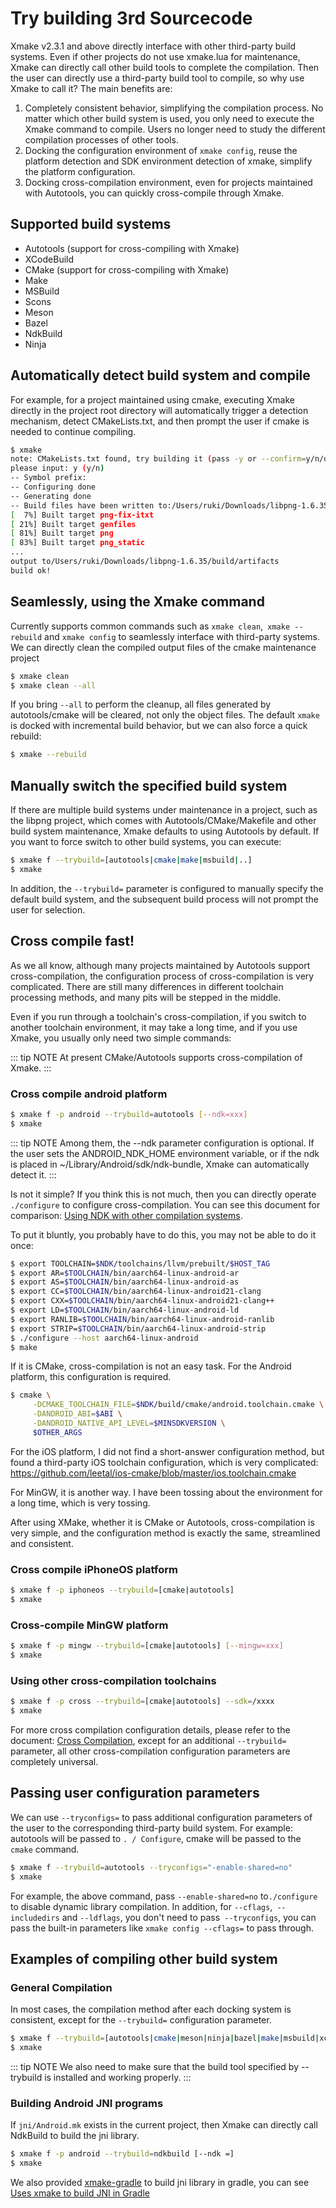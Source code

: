 # Try building 3rd Sourcecode

Xmake v2.3.1 and above directly interface with other third-party build systems. Even if other projects do not use xmake.lua for maintenance, Xmake can directly call other build tools to complete the compilation. Then the user can directly use a third-party build tool to compile, so why use Xmake to call it? The main benefits are:

1. Completely consistent behavior, simplifying the compilation process. No matter which other build system is used, you only need to execute the Xmake command to compile. Users no longer need to study the different compilation processes of other tools.
2. Docking the configuration environment of `xmake config`, reuse the platform detection and SDK environment detection of xmake, simplify the platform configuration.
3. Docking cross-compilation environment, even for projects maintained with Autotools, you can quickly cross-compile through Xmake.

## Supported build systems

* Autotools (support for cross-compiling with Xmake)
* XCodeBuild
* CMake (support for cross-compiling with Xmake)
* Make
* MSBuild
* Scons
* Meson
* Bazel
* NdkBuild
* Ninja

## Automatically detect build system and compile

For example, for a project maintained using cmake, executing Xmake directly in the project root directory will automatically trigger a detection mechanism, detect CMakeLists.txt, and then prompt the user if cmake is needed to continue compiling.

```bash
$ xmake
note: CMakeLists.txt found, try building it (pass -y or --confirm=y/n/d to skip confirm)?
please input: y (y/n)
-- Symbol prefix:
-- Configuring done
-- Generating done
-- Build files have been written to:/Users/ruki/Downloads/libpng-1.6.35/build
[  7%] Built target png-fix-itxt
[ 21%] Built target genfiles
[ 81%] Built target png
[ 83%] Built target png_static
...
output to/Users/ruki/Downloads/libpng-1.6.35/build/artifacts
build ok!
```

## Seamlessly, using the Xmake command

Currently supports common commands such as `xmake clean`,` xmake --rebuild` and `xmake config` to seamlessly interface with third-party systems. We can directly clean the compiled output files of the cmake maintenance project

```bash
$ xmake clean
$ xmake clean --all
```

If you bring `--all` to perform the cleanup, all files generated by autotools/cmake will be cleared, not only the object files. The default `xmake` is docked with incremental build behavior, but we can also force a quick rebuild:

```bash
$ xmake --rebuild
```

## Manually switch the specified build system

If there are multiple build systems under maintenance in a project, such as the libpng project, which comes with Autotools/CMake/Makefile and other build system maintenance, Xmake defaults to using Autotools by default. If you want to force switch to other build systems, you can execute:

```bash
$ xmake f --trybuild=[autotools|cmake|make|msbuild|..]
$ xmake
```

In addition, the `--trybuild=` parameter is configured to manually specify the default build system, and the subsequent build process will not prompt the user for selection.

## Cross compile fast!

As we all know, although many projects maintained by Autotools support cross-compilation, the configuration process of cross-compilation is very complicated. There are still many differences in different toolchain processing methods, and many pits will be stepped in the middle.

Even if you run through a toolchain's cross-compilation, if you switch to another toolchain environment, it may take a long time, and if you use Xmake, you usually only need two simple commands:

::: tip NOTE
At present CMake/Autotools supports cross-compilation of Xmake.
:::

### Cross compile android platform

```bash
$ xmake f -p android --trybuild=autotools [--ndk=xxx]
$ xmake
```

::: tip NOTE
Among them, the --ndk parameter configuration is optional. If the user sets the ANDROID_NDK_HOME environment variable, or if the ndk is placed in ~/Library/Android/sdk/ndk-bundle, Xmake can automatically detect it.
:::

Is not it simple? If you think this is not much, then you can directly operate `./configure` to configure cross-compilation. You can see this document for comparison: [Using NDK with other compilation systems](https://developer.android.com/ndk/guides/other_build_systems#autoconf).

To put it bluntly, you probably have to do this, you may not be able to do it once:

```bash
$ export TOOLCHAIN=$NDK/toolchains/llvm/prebuilt/$HOST_TAG
$ export AR=$TOOLCHAIN/bin/aarch64-linux-android-ar
$ export AS=$TOOLCHAIN/bin/aarch64-linux-android-as
$ export CC=$TOOLCHAIN/bin/aarch64-linux-android21-clang
$ export CXX=$TOOLCHAIN/bin/aarch64-linux-android21-clang++
$ export LD=$TOOLCHAIN/bin/aarch64-linux-android-ld
$ export RANLIB=$TOOLCHAIN/bin/aarch64-linux-android-ranlib
$ export STRIP=$TOOLCHAIN/bin/aarch64-linux-android-strip
$ ./configure --host aarch64-linux-android
$ make
```

If it is CMake, cross-compilation is not an easy task. For the Android platform, this configuration is required.

```bash
$ cmake \
     -DCMAKE_TOOLCHAIN_FILE=$NDK/build/cmake/android.toolchain.cmake \
     -DANDROID_ABI=$ABI \
     -DANDROID_NATIVE_API_LEVEL=$MINSDKVERSION \
     $OTHER_ARGS
```

For the iOS platform, I did not find a short-answer configuration method, but found a third-party iOS toolchain configuration, which is very complicated: https://github.com/leetal/ios-cmake/blob/master/ios.toolchain.cmake

For MinGW, it is another way. I have been tossing about the environment for a long time, which is very tossing.

After using XMake, whether it is CMake or Autotools, cross-compilation is very simple, and the configuration method is exactly the same, streamlined and consistent.

### Cross compile iPhoneOS platform

```bash
$ xmake f -p iphoneos --trybuild=[cmake|autotools]
$ xmake
```

### Cross-compile MinGW platform

```bash
$ xmake f -p mingw --trybuild=[cmake|autotools] [--mingw=xxx]
$ xmake
```

### Using other cross-compilation toolchains

```bash
$ xmake f -p cross --trybuild=[cmake|autotools] --sdk=/xxxx
$ xmake
```

For more cross compilation configuration details, please refer to the document: [Cross Compilation](/guide/basic-commands/cross-compilation), except for an additional `--trybuild=` parameter, all other cross-compilation configuration parameters are completely universal.

## Passing user configuration parameters

We can use `--tryconfigs=` to pass additional configuration parameters of the user to the corresponding third-party build system. For example: autotools will be passed to `. / Configure`, cmake will be passed to the` cmake` command.

```bash
$ xmake f --trybuild=autotools --tryconfigs="-enable-shared=no"
$ xmake
```

For example, the above command, pass `--enable-shared=no` to`./configure` to disable dynamic library compilation. In addition, for `--cflags`,` --includedirs` and `--ldflags`, you don't need to pass` --tryconfigs`, you can pass the built-in parameters like `xmake config --cflags=` to pass through.

## Examples of compiling other build system

### General Compilation

In most cases, the compilation method after each docking system is consistent, except for the `--trybuild=` configuration parameter.

```bash
$ xmake f --trybuild=[autotools|cmake|meson|ninja|bazel|make|msbuild|xcodebuild]
$ xmake
```

::: tip NOTE
We also need to make sure that the build tool specified by --trybuild is installed and working properly.
:::

### Building Android JNI programs

If `jni/Android.mk` exists in the current project, then Xmake can directly call NdkBuild to build the jni library.

```bash
$ xmake f -p android --trybuild=ndkbuild [--ndk =]
$ xmake
```

We also provided [xmake-gradle](https://github.com/xmake-io/xmake-gradle) to build jni library in gradle,
you can see [Uses xmake to build JNI in Gradle](/guide/extensions/ide-integration-plugins#gradle-plugin-jni)
